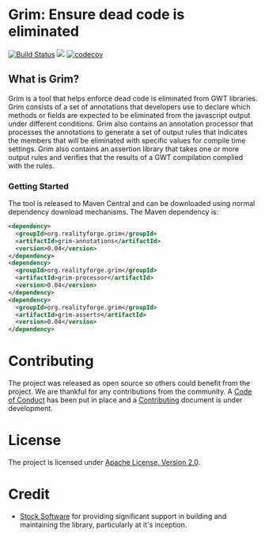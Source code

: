 # Grim: Ensure dead code is eliminated

[![Build Status](https://api.travis-ci.com/realityforge/grim.svg?branch=master)](http://travis-ci.org/realityforge/grim)
[<img src="https://img.shields.io/maven-central/v/org.realityforge.grim/grim.svg?label=latest%20release"/>](https://search.maven.org/search?q=g:org.realityforge.grim%20a:grim)
[![codecov](https://codecov.io/gh/realityforge/grim/branch/master/graph/badge.svg)](https://codecov.io/gh/realityforge/grim)

## What is Grim?

Grim is a tool that helps enforce dead code is eliminated from GWT libraries. Grim consists of a set of annotations
that developers use to declare which methods or fields are expected to be eliminated from the javascript output
under different conditions. Grim also contains an annotation processor that processes the annotations to generate
a set of output rules that indicates the members that will be eliminated with specific values for compile time
settings. Grim also contains an assertion library that takes one or more output rules and verifies that the results
of a GWT compilation complied with the rules.

### Getting Started

The tool is released to Maven Central and can be downloaded using normal dependency download mechanisms.
The Maven dependency is:

```xml
<dependency>
  <groupId>org.realityforge.grim</groupId>
  <artifactId>grim-annotations</artifactId>
  <version>0.04</version>
</dependency>
<dependency>
  <groupId>org.realityforge.grim</groupId>
  <artifactId>grim-processor</artifactId>
  <version>0.04</version>
</dependency>
<dependency>
  <groupId>org.realityforge.grim</groupId>
  <artifactId>grim-asserts</artifactId>
  <version>0.04</version>
</dependency>
```

# Contributing

The project was released as open source so others could benefit from the project. We are thankful for any
contributions from the community. A [Code of Conduct](CODE_OF_CONDUCT.md) has been put in place and
a [Contributing](CONTRIBUTING.md) document is under development.

# License

The project is licensed under [Apache License, Version 2.0](LICENSE).

# Credit

* [Stock Software](http://www.stocksoftware.com.au/) for providing significant support in building and maintaining
  the library, particularly at it's inception.
